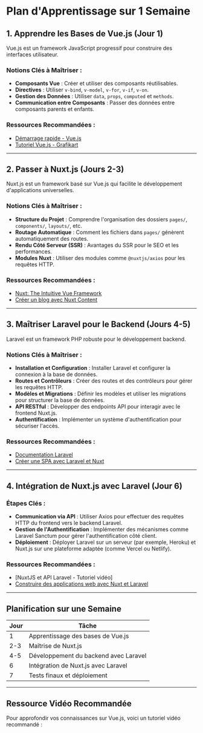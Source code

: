 # Plan d'Apprentissage sur 1 Semaine

## 1. Apprendre les Bases de Vue.js (Jour 1)
Vue.js est un framework JavaScript progressif pour construire des interfaces utilisateur.

### Notions Clés à Maîtriser :
- **Composants Vue** : Créer et utiliser des composants réutilisables.
- **Directives** : Utiliser `v-bind`, `v-model`, `v-for`, `v-if`, `v-on`.
- **Gestion des Données** : Utiliser `data`, `props`, `computed` et `methods`.
- **Communication entre Composants** : Passer des données entre composants parents et enfants.

### Ressources Recommandées :
- [Démarrage rapide - Vue.js](https://vuejs.org/guide/introduction.html)
- [Tutoriel Vue.js - Grafikart](https://grafikart.fr/tutoriels/vue)


---

## 2. Passer à Nuxt.js (Jours 2-3)
Nuxt.js est un framework basé sur Vue.js qui facilite le développement d'applications universelles.

### Notions Clés à Maîtriser :
- **Structure du Projet** : Comprendre l'organisation des dossiers `pages/`, `components/`, `layouts/`, etc.
- **Routage Automatique** : Comment les fichiers dans `pages/` génèrent automatiquement des routes.
- **Rendu Côté Serveur (SSR)** : Avantages du SSR pour le SEO et les performances.
- **Modules Nuxt** : Utiliser des modules comme `@nuxtjs/axios` pour les requêtes HTTP.

### Ressources Recommandées :
- [Nuxt: The Intuitive Vue Framework](https://nuxtjs.org/docs/get-started/installation)
- [Créer un blog avec Nuxt Content](https://nuxtjs.org/examples/content)

---

## 3. Maîtriser Laravel pour le Backend (Jours 4-5)
Laravel est un framework PHP robuste pour le développement backend.

### Notions Clés à Maîtriser :
- **Installation et Configuration** : Installer Laravel et configurer la connexion à la base de données.
- **Routes et Contrôleurs** : Créer des routes et des contrôleurs pour gérer les requêtes HTTP.
- **Modèles et Migrations** : Définir les modèles et utiliser les migrations pour structurer la base de données.
- **API RESTful** : Développer des endpoints API pour interagir avec le frontend Nuxt.js.
- **Authentification** : Implémenter un système d'authentification pour sécuriser l'accès.

### Ressources Recommandées :
- [Documentation Laravel](https://laravel.com/docs)
- [Créer une SPA avec Laravel et Nuxt](https://laravel.com/docs/8.x/frontend#single-page-applications)

---

## 4. Intégration de Nuxt.js avec Laravel (Jour 6)
### Étapes Clés :
- **Communication via API** : Utiliser Axios pour effectuer des requêtes HTTP du frontend vers le backend Laravel.
- **Gestion de l'Authentification** : Implémenter des mécanismes comme Laravel Sanctum pour gérer l'authentification côté client.
- **Déploiement** : Déployer Laravel sur un serveur (par exemple, Heroku) et Nuxt.js sur une plateforme adaptée (comme Vercel ou Netlify).

### Ressources Recommandées :
- [NuxtJS et API Laravel - Tutoriel vidéo]
- [Construire des applications web avec Nuxt et Laravel](https://laravel.com/docs/8.x/installation#installing-laravel)

---

## Planification sur une Semaine

| Jour | Tâche                                  |
|------|----------------------------------------|
| 1    | Apprentissage des bases de Vue.js     |
| 2-3  | Maîtrise de Nuxt.js                   |
| 4-5  | Développement du backend avec Laravel  |
| 6    | Intégration de Nuxt.js avec Laravel   |
| 7    | Tests finaux et déploiement           |

---

## Ressource Vidéo Recommandée
Pour approfondir vos connaissances sur Vue.js, voici un tutoriel vidéo recommandé :
